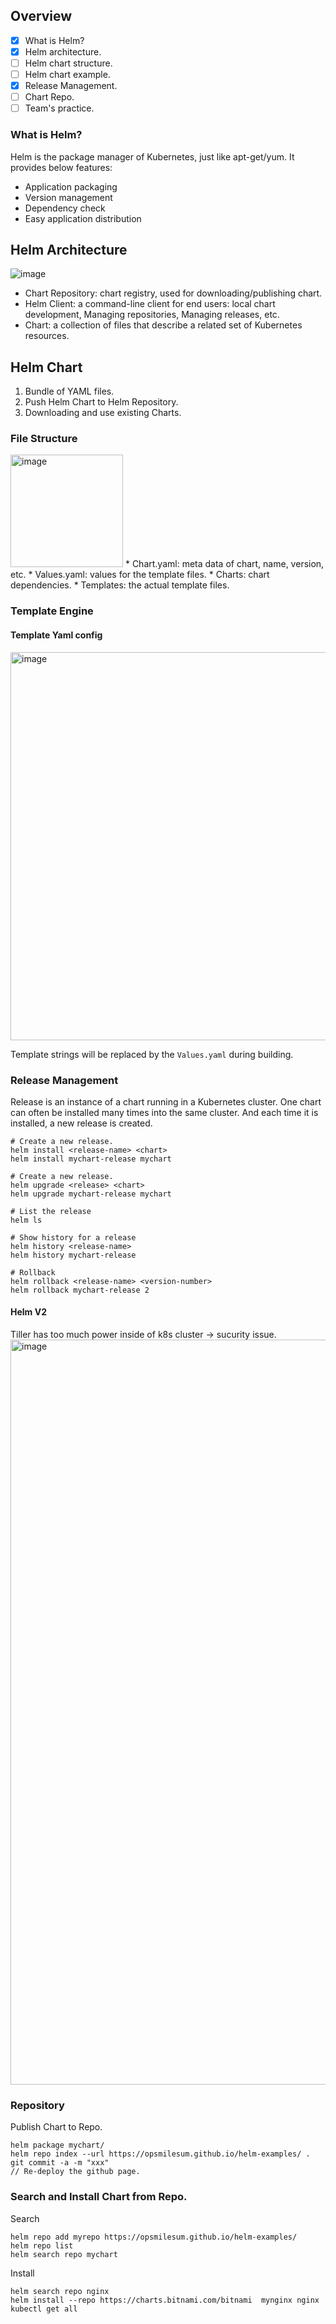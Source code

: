 ## Overview
- [x] What is Helm?
- [x] Helm architecture.
- [ ] Helm chart structure.
- [ ] Helm chart example.
- [x] Release Management.
- [ ] Chart Repo.
- [ ] Team's practice.

### What is Helm?
Helm is the package manager of Kubernetes, just like apt-get/yum.
It provides below features:
* Application packaging
* Version management
* Dependency check
* Easy application distribution

## Helm Architecture
![image](https://user-images.githubusercontent.com/96011359/156500515-c38fbfe8-4621-4277-8516-956e38739259.png)
* Chart Repository: chart registry, used for downloading/publishing chart.
* Helm Client: a command-line client for end users: local chart development, Managing repositories, Managing releases, etc.
* Chart: a collection of files that describe a related set of Kubernetes resources.

## Helm Chart
1. Bundle of YAML files.
2. Push Helm Chart to Helm Repository.
3. Downloading and use existing Charts.

### File Structure
<img width="180" alt="image" src="https://user-images.githubusercontent.com/96011359/156502509-3c2ffe4d-061f-4c7f-833e-e7377e8ca933.png">
* Chart.yaml: meta data of chart, name, version, etc.
* Values.yaml: values for the template files.
* Charts: chart dependencies.
* Templates: the actual template files.


### Template Engine
#### Template Yaml config

<img width="621" alt="image" src="https://user-images.githubusercontent.com/96011359/156502196-c07018a8-8b77-4fc4-8160-1ee5fc5eddc3.png">

Template strings will be replaced by the `Values.yaml` during building.

### Release Management
Release is an instance of a chart running in a Kubernetes cluster. One chart can often be installed many times into the same cluster. And each time it is installed, a new release is created.
```shell
# Create a new release.
helm install <release-name> <chart>
helm install mychart-release mychart

# Create a new release.
helm upgrade <release> <chart>
helm upgrade mychart-release mychart

# List the release 
helm ls

# Show history for a release
helm history <release-name>
helm history mychart-release

# Rollback
helm rollback <release-name> <version-number>
helm rollback mychart-release 2
```


#### Helm V2
Tiller has too much power inside of k8s cluster -> sucurity issue.
<img width="1192" alt="image" src="https://user-images.githubusercontent.com/96011359/156503537-b3743bb5-b7d5-4b24-80c1-74ba22c6abef.png">

### Repository
Publish Chart to Repo.
```shell
helm package mychart/
helm repo index --url https://opsmilesum.github.io/helm-examples/ .
git commit -a -m "xxx"
// Re-deploy the github page. 
```

### Search and Install Chart from Repo.
Search
```shell
helm repo add myrepo https://opsmilesum.github.io/helm-examples/
helm repo list
helm search repo mychart
```

Install
```shell
helm search repo nginx
helm install --repo https://charts.bitnami.com/bitnami  mynginx nginx
kubectl get all
```


